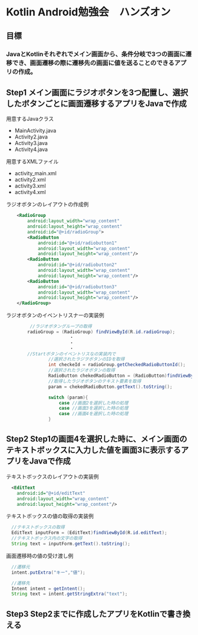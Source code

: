 # Kotlin Android勉強会　ハンズオン

## 目標　
### JavaとKotlinそれぞれでメイン画面から、条件分岐で3つの画面に遷移でき、画面遷移の際に遷移先の画面に値を送ることのできるアプリの作成。

## Step1 メイン画面にラジオボタンを3つ配置し、選択したボタンごとに画面遷移するアプリをJavaで作成

用意するJavaクラス
- MainActivity.java
- Activity2.java
- Activity3.java
- Activity4.java

用意するXMLファイル
- activity_main.xml
- activity2.xml
- activity3.xml
- activity4.xml

ラジオボタンのレイアウトの作成例
```XML
    <RadioGroup
        android:layout_width="wrap_content"
        android:layout_height="wrap_content"
        android:id="@+id/radioGroup">
        <RadioButton
            android:id="@+id/radiobutton1"
            android:layout_width="wrap_content"
            android:layout_height="wrap_content"/>
        <RadioButton
            android:id="@+id/radiobutton2"
            android:layout_width="wrap_content"
            android:layout_height="wrap_content"/>
        <RadioButton
            android:id="@+id/radiobutton3"
            android:layout_width="wrap_content"
            android:layout_height="wrap_content"/>
    </RadioGroup>

```

ラジオボタンのイベントリスナーの実装例
```Java
         //ラジオボタングループの取得
        radioGroup = (RadioGroup) findViewById(R.id.radioGroup);
                        ・
                        ・
                        ・
        //Startボタンのイベントリスなの実装内で
                //選択されたラジヲボタンのIDを取得
                int checkeId = radioGroup.getCheckedRadioButtonId();
                //選択されたラジオボタンの取得
                RadioButton chekedRadioButton = (RadioButton)findViewById(checkeId);
                //取得したラジオボタンのテキスト要素を取得
                param = chekedRadioButton.getText().toString();

                switch (param){
                    case //画面2を選択した時の処理
                    case //画面3を選択した時の処理
                    case //画面4を選択した時の処理
                }

```

## Step2 Step1の画面4を選択した時に、メイン画面のテキストボックスに入力した値を画面3に表示するアプリをJavaで作成

テキストボックスのレイアウトの実装例
```XML
  <EditText
    android:id="@+id/editText"
    android:layout_width="wrap_content"
    android:layout_height="wrap_content"/>
```

テキストボックスの値の取得の実装例
```Java
  //テキストボックスの取得
  EditText inputForm = (EditText)findViewById(R.id.editText);
  //テキストボックス内の文字の取得
  String text = inputForm.getText().toString();
```

画面遷移時の値の受け渡し例
```Java
  //遷移元
  intent.putExtra("キー","値");

  //遷移先
  Intent intent = getIntent();
  String text = intent.getStringExtra("text");

```

## Step3 Step2までに作成したアプリをKotlinで書き換える
